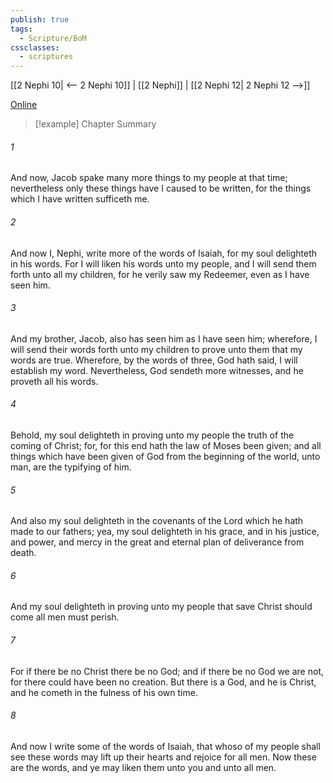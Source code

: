 ```yaml
---
publish: true
tags:
  - Scripture/BoM
cssclasses:
  - scriptures
---
```

[[2 Nephi 10| <-- 2 Nephi 10]] | [[2 Nephi]] | [[2 Nephi 12| 2 Nephi 12 -->]]

[Online](https://churchofjesuschrist.org/study/scriptures/bofm/2-ne/11?lang=eng)

>[!example] Chapter Summary
>
###### 1
And now, Jacob spake many more things to my people at that time; nevertheless only these things have I caused to be written, for the things which I have written sufficeth me.
###### 2
And now I, Nephi, write more of the words of Isaiah, for my soul delighteth in his words. For I will liken his words unto my people, and I will send them forth unto all my children, for he verily saw my Redeemer, even as I have seen him.
###### 3
And my brother, Jacob, also has seen him as I have seen him; wherefore, I will send their words forth unto my children to prove unto them that my words are true. Wherefore, by the words of three, God hath said, I will establish my word. Nevertheless, God sendeth more witnesses, and he proveth all his words.
###### 4
Behold, my soul delighteth in proving unto my people the truth of the coming of Christ; for, for this end hath the law of Moses been given; and all things which have been given of God from the beginning of the world, unto man, are the typifying of him.
###### 5
And also my soul delighteth in the covenants of the Lord which he hath made to our fathers; yea, my soul delighteth in his grace, and in his justice, and power, and mercy in the great and eternal plan of deliverance from death.
###### 6
And my soul delighteth in proving unto my people that save Christ should come all men must perish.
###### 7
For if there be no Christ there be no God; and if there be no God we are not, for there could have been no creation. But there is a God, and he is Christ, and he cometh in the fulness of his own time.
###### 8
And now I write some of the words of Isaiah, that whoso of my people shall see these words may lift up their hearts and rejoice for all men. Now these are the words, and ye may liken them unto you and unto all men.



